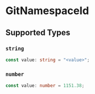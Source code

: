 # GitNamespaceId


## Supported Types

### `string`

```typescript
const value: string = "<value>";
```

### `number`

```typescript
const value: number = 1151.38;
```

